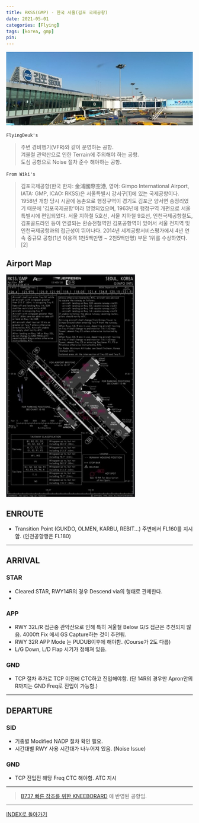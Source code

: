 ```yaml
---
title: RKSS(GMP) - 한국 서울(김포 국제공항)
date: 2021-05-01
categories: [Flying]
tags: [korea, gmp]
pin:
---
```


![gmp](/img/flying/airport/gmp.jpg)


`FlyingDeuk's`
>주변 경비행기(VFR)와 같이 운영하는 공항. <br>
겨울철 관악산으로 인한 Terrain에 주의해야 하는 공항.<br>
도심 공항으로 Noise 절차 준수 해야하는 공항.


`From Wiki's`
>김포국제공항(한국 한자: 金浦國際空港, 영어: Gimpo International Airport, IATA: GMP, ICAO: RKSS)은 서울특별시 강서구[1]에 있는 국제공항이다. <br>
1958년 개항 당시 시골에 농촌으로 행정구역이 경기도 김포군 양서면 송정리였기 때문에 '김포국제공항'이라 명명되었으며, 1963년에 행정구역 개편으로 서울특별시에 편입되었다. 서울 지하철 5호선, 서울 지하철 9호선, 인천국제공항철도, 김포골드라인 등이 연결되는 환승전철역인 김포공항역이 있어서 서울 전지역 및 인천국제공항과의 접근성이 뛰어나다. 2014년 세계공항서비스평가에서 4년 연속 중규모 공항(1년 이용객 1천5백만명 ~ 2천5백만명) 부문 1위를 수상하였다.[2]


## Airport Map
![gmp](/img/flying/airport/gmp_ap.jpg)


## ENROUTE
- Transition Point (GUKDO, OLMEN, KARBU, REBIT...) 주변에서 FL160를 지시함. (인천공항행은 FL180)

--------

## ARRIVAL

### STAR
- Cleared STAR, RWY14R의 경우 Descend via의 형태로 관제한다. 
- 

### APP
- RWY 32L/R 접근중 관악산으로 인해 특히 겨울철 Below G/S 접근은 추천되지 않음. 4000ft Fix 에서 GS Capture하는 것이 추천됨. 
- RWY 32R APP Mode 는 PUDUB이후에 해야함. (Course가 2도 다름)
- L/G Down, L/D Flap 시기가 정해져 있음.

### GND
- TCP 절차 추가로 TCP 이전에 CTC하고 진입해야함. (단 14R의 경우만 Apron안의 R까지는 GND Freq로 진입이 가능함.)

-------

## DEPARTURE
### SID
- 기종별 Modified NADP 절차 확인 필요.
- 시간대별 RWY 사용 시간대가 나누어져 있음. (Noise Issue)

### GND
- TCP 진입전 해당 Freq CTC 해야함. ATC 지시

----

> [B737 빠른 참조를 위한 KNEEBORARD](/posts/B737-kneeboard/) 에 반영된 공항임. 

----


[INDEX로 돌아가기](/posts/KoreaJapanChina/)
